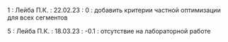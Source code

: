 1 : Лейба П.К. : 22.02.23 : 0 : добавить критерии частной оптимизации для всех сегментов

5 : Лейба П.К. : 18.03.23 : -0.1 : отсутствие на лабораторной работе
